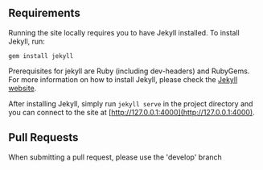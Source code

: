 ## Requirements

Running the site locally requires you to have Jekyll installed. To install Jekyll, run:

```gem install jekyll```

Prerequisites for jekyll are Ruby (including dev-headers) and RubyGems. For more information on how to install Jekyll, please check the [Jekyll website](http://jekyllrb.com/docs/installation/).

After installing Jekyll, simply run `jekyll serve` in the project directory and you can connect to the site at [http://127.0.0.1:4000](http://127.0.0.1:4000).




## Pull Requests

When submitting a pull request, please use the 'develop' branch
